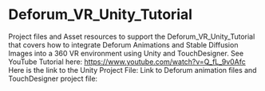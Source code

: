 # Deforum_VR_Unity_Tutorial
Project files and Asset resources to support the Deforum_VR_Unity_Tutorial that covers how to integrate Deforum Animations and Stable Diffusion Images into a 360 VR environment using Unity and TouchDesigner. See YouTube Tutorial here: https://www.youtube.com/watch?v=Q_fL_9v0Afc
Here is the link to the Unity Project File: Link to Deforum animation files and TouchDesigner project file:
